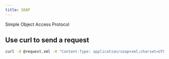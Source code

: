 ```yaml
---
title: SOAP
---
```


Simple Object Access Protocol

## Use curl to send a request

```bash
curl -d @request.xml -H "Content-Type: application/soap+xml;charset=UTF-8" http://localhost:9090/thing
```
